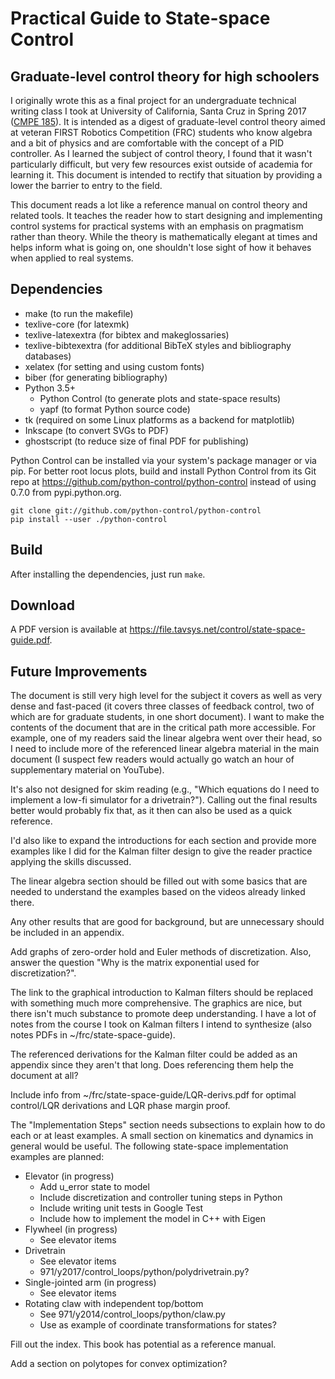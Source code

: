 # Practical Guide to State-space Control
## Graduate-level control theory for high schoolers

I originally wrote this as a final project for an undergraduate technical writing class I took at University of California, Santa Cruz in Spring 2017 ([CMPE 185](https://cmpe185-spring17-01.courses.soe.ucsc.edu/)). It is intended as a digest of graduate-level control theory aimed at veteran FIRST Robotics Competition (FRC) students who know algebra and a bit of physics and are comfortable with the concept of a PID controller. As I learned the subject of control theory, I found that it wasn't particularly difficult, but very few resources exist outside of academia for learning it. This document is intended to rectify that situation by providing a lower the barrier to entry to the field.

This document reads a lot like a reference manual on control theory and related tools. It teaches the reader how to start designing and implementing control systems for practical systems with an emphasis on pragmatism rather than theory. While the theory is mathematically elegant at times and helps inform what is going on, one shouldn't lose sight of how it behaves when applied to real systems.

## Dependencies

* make (to run the makefile)
* texlive-core (for latexmk)
* texlive-latexextra (for bibtex and makeglossaries)
* texlive-bibtexextra (for additional BibTeX styles and bibliography databases)
* xelatex (for setting and using custom fonts)
* biber (for generating bibliography)
* Python 3.5+
  * Python Control (to generate plots and state-space results)
  * yapf (to format Python source code)
* tk (required on some Linux platforms as a backend for matplotlib)
* Inkscape (to convert SVGs to PDF)
* ghostscript (to reduce size of final PDF for publishing)

Python Control can be installed via your system's package manager or via pip. For better root locus plots, build and install Python Control from its Git repo at https://github.com/python-control/python-control instead of using 0.7.0 from pypi.python.org.

```
git clone git://github.com/python-control/python-control
pip install --user ./python-control
```

## Build

After installing the dependencies, just run `make`.

## Download

A PDF version is available at https://file.tavsys.net/control/state-space-guide.pdf.

## Future Improvements

The document is still very high level for the subject it covers as well as very dense and fast-paced (it covers three classes of feedback control, two of which are for graduate students, in one short document). I want to make the contents of the document that are in the critical path more accessible. For example, one of my readers said the linear algebra went over their head, so I need to include more of the referenced linear algebra material in the main document (I suspect few readers would actually go watch an hour of supplementary material on YouTube).

It's also not designed for skim reading (e.g., "Which equations do I need to implement a low-fi simulator for a drivetrain?"). Calling out the final results better would probably fix that, as it then can also be used as a quick reference.

I'd also like to expand the introductions for each section and provide more examples like I did for the Kalman filter design to give the reader practice applying the skills discussed.

The linear algebra section should be filled out with some basics that are needed
to understand the examples based on the videos already linked there.

Any other results that are good for background, but are unnecessary should be included in an appendix.

Add graphs of zero-order hold and Euler methods of discretization. Also, answer
the question "Why is the matrix exponential used for discretization?".

The link to the graphical introduction to Kalman filters should be replaced with something much more comprehensive. The graphics are nice, but there isn't much substance to promote deep understanding. I have a lot of notes from the course I took on Kalman filters I intend to synthesize (also notes PDFs in ~/frc/state-space-guide).

The referenced derivations for the Kalman filter could be added as an appendix since they aren't that long. Does referencing them help the document at all?

Include info from ~/frc/state-space-guide/LQR-derivs.pdf for optimal control/LQR derivations and LQR phase margin proof.

The "Implementation Steps" section needs subsections to explain how to do each or at least examples. A small section on kinematics and dynamics in general would be useful. The following state-space implementation examples are planned:

* Elevator (in progress)
  * Add u_error state to model
  * Include discretization and controller tuning steps in Python
  * Include writing unit tests in Google Test
  * Include how to implement the model in C++ with Eigen
* Flywheel (in progress)
  * See elevator items
* Drivetrain
  * See elevator items
  * 971/y2017/control_loops/python/polydrivetrain.py?
* Single-jointed arm (in progress)
  * See elevator items
* Rotating claw with independent top/bottom
  * See 971/y2014/control_loops/python/claw.py
  * Use as example of coordinate transformations for states?

Fill out the index. This book has potential as a reference manual.

Add a section on polytopes for convex optimization?
